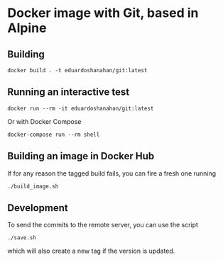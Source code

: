 # Docker image with Git, based in Alpine

## Building

```
docker build . -t eduardoshanahan/git:latest
```

## Running an interactive test

```
docker run --rm -it eduardoshanahan/git:latest
```

Or with Docker Compose

```
docker-compose run --rm shell
```

## Building an image in Docker Hub

If for any reason the tagged build fails, you can fire a fresh one running

```
./build_image.sh
```

## Development

To send the commits to the remote server, you can use the script

```
./save.sh
```

which will also create a new tag if the version is updated.
